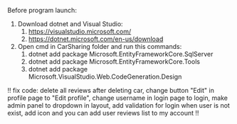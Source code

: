 Before program launch:
1. Download dotnet and Visual Studio:
   1) https://visualstudio.microsoft.com/
   2) https://dotnet.microsoft.com/en-us/download
3. Open cmd in CarSharing folder and run this commands:
   1) dotnet add package Microsoft.EntityFrameworkCore.SqlServer
   2) dotnet add package Microsoft.EntityFrameworkCore.Tools
   3) dotnet add package Microsoft.VisualStudio.Web.CodeGeneration.Design

!! fix code: delete all reviews after deleting car, change button "Edit" in profile page to "Edit profile", change username in login page to login, make admin panel to dropdown in layout, add validation for login when user is not exist, add icon and you can add user reviews list to my account !!
